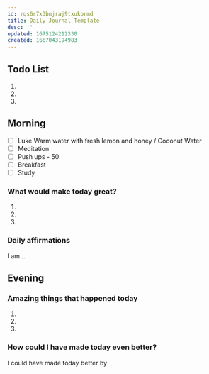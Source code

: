 ```yaml
---
id: rqs6r7x3bnjraj9txukormd
title: Daily Journal Template
desc: ''
updated: 1675124212330
created: 1667043194983
---
```

    
## Todo List

1.
2.
3.

## Morning

- [ ] Luke Warm water with fresh lemon and honey / Coconut Water
- [ ] Meditation
- [ ] Push ups - 50
- [ ] Breakfast
- [ ] Study
<!-- Fill out this section after waking up -->

### What would make today great?

1.
2.
3.

### Daily affirmations

I am...

## Evening

<!-- Fill out this section before going to sleep, reflecting on your day -->

### Amazing things that happened today

1.
2.
3.

### How could I have made today even better?

I could have made today better by
